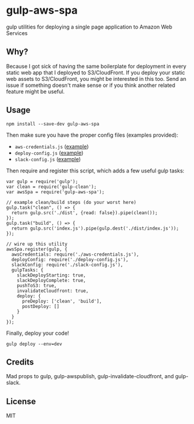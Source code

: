 # gulp-aws-spa
gulp utilities for deploying a single page application to Amazon Web Services

## Why?
Because I got sick of having the same boilerplate for deployment in every static web app that I deployed to S3/CloudFront.  If you deploy your static web assets to S3/CloudFront, you might be interested in this too.  Send an issue if something doesn't make sense or if you think another related feature might be useful.

## Usage

```
npm install --save-dev gulp-aws-spa
```

Then make sure you have the proper config files (examples provided):

* `aws-credentials.js` ([example](example-aws-credentials.js))
* `deploy-config.js` ([example](example-deploy-config.js))
* `slack-config.js` ([example](example-slack-config.js))

Then require and register this script, which adds a few useful gulp tasks:

```
var gulp = require('gulp');
var clean = require('gulp-clean');
var awsSpa = require('gulp-aws-spa');

// example clean/build steps (do your worst here)
gulp.task("clean", () => {
  return gulp.src('./dist', {read: false}).pipe(clean());
});
gulp.task("build", () => {
  return gulp.src('index.js').pipe(gulp.dest('./dist/index.js'));
});

// wire up this utility
awsSpa.register(gulp, {
  awsCredentials: require('./aws-credentials.js'),
  deployConfig: require('./deploy-config.js'),
  slackConfig: require('./slack-config.js'),
  gulpTasks: {
    slackDeployStarting: true,
    slackDeployComplete: true,
    pushToS3: true,
    invalidateCloudfront: true,
    deploy: {
      preDeploy: ['clean', 'build'],
      postDeploy: []
    }
  }
});
```

Finally, deploy your code!

```
gulp deploy --env=dev
```

## Credits
Mad props to gulp, gulp-awspublish, gulp-invalidate-cloudfront, and gulp-slack.

## License
MIT
